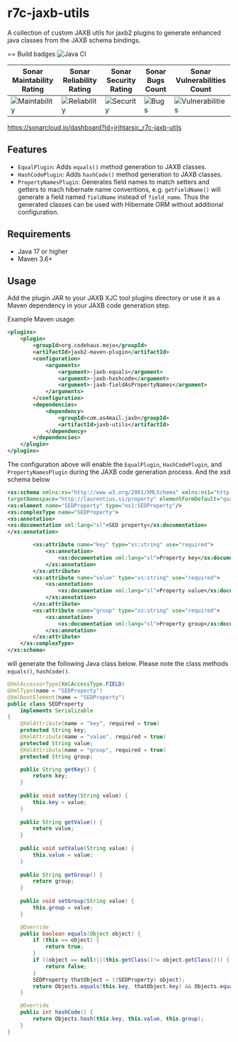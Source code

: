 # r7c-jaxb-utils

A collection of custom JAXB utils for jaxb2 plugins to generate enhanced java
classes from the JAXB schema bindings.   


== Build badges
![Java CI](https://github.com/jrihtarsic/ddlgen-maven-plugin/workflows/Java%20CI/badge.svg)


| Sonar Maintability Rating | Sonar Reliability Rating | Sonar Security Rating | Sonar Bugs Count | Sonar Vulnerabilities Count |
|--------------------------|-------------------------|----------------------|------------------|----------------------------|
| ![Maintability](https://sonarcloud.io/api/project_badges/measure?project=jrihtarsic_r7c-jaxb-utils&metric=sqale_rating) | ![Reliability](https://sonarcloud.io/api/project_badges/measure?project=jrihtarsic_r7c-jaxb-utils&metric=reliability_rating) | ![Security](https://sonarcloud.io/api/project_badges/measure?project=jrihtarsic_r7c-jaxb-utils&metric=security_rating) | ![Bugs](https://sonarcloud.io/api/project_badges/measure?project=jrihtarsic_r7c-jaxb-utils&metric=bugs) | ![Vulnerabilities](https://sonarcloud.io/api/project_badges/measure?project=jrihtarsic_r7c-jaxb-utils&metric=vulnerabilities) |

https://sonarcloud.io/dashboard?id=jrihtarsic_r7c-jaxb-utils





## Features

- `EqualPlugin`: Adds `equals()` method generation to JAXB classes.
- `HashCodePlugin`: Adds `hashCode()` method generation to JAXB classes.
- `PropertyNamesPlugin`: Generates field names to match setters and getters to mach hibernate name
  conventions, e.g. `getFieldName()` will generate a field named `fieldName` instead of `field_name`. Thus the generated classes can be used with Hibernate ORM without additional configuration.

## Requirements

- Java 17 or higher
- Maven 3.6+

## Usage

Add the plugin JAR to your JAXB XJC tool plugins directory or use it as a Maven dependency in your JAXB code generation step.

Example Maven usage:
```xml
<plugins>
    <plugin>
        <groupId>org.codehaus.mojo</groupId>
        <artifactId>jaxb2-maven-plugin</artifactId>
        <configuration>
            <arguments>
                <argument>-jaxb-equals</argument>
                <argument>-jaxb-hashcode</argument>
                <argument>-jaxb-fieldAsPropertyNames</argument>
            </arguments>
        </configuration>
        <dependencies>
            <dependency>
                <groupId>com.as4mail.jaxb</groupId>
                <artifactId>jaxb-utils</artifactId>
            </dependency>
        </dependencies>
    </plugin>
</plugins>
```


The configuration above will enable the `EqualPlugin`, `HashCodePlugin`, and `PropertyNamesPlugin` during the JAXB code generation process. And the xsd schema below 
```xml
<xs:schema xmlns:xs="http://www.w3.org/2001/XMLSchema" xmlns:ns1="http://laurentius.si/property"
targetNamespace="http://laurentius.si/property" elementFormDefault="qualified" >
<xs:element name="SEDProperty" type="ns1:SEDProperty"/>
<xs:complexType name="SEDProperty">
<xs:annotation>
<xs:documentation xml:lang="sl">SED property</xs:documentation>
</xs:annotation>

        <xs:attribute name="key" type="xs:string" use="required">
            <xs:annotation>
                <xs:documentation xml:lang="sl">Property key</xs:documentation>
            </xs:annotation>
        </xs:attribute>
        <xs:attribute name="value" type="xs:string" use="required">
            <xs:annotation>
                <xs:documentation xml:lang="sl">Property value</xs:documentation>
            </xs:annotation>
        </xs:attribute>
        <xs:attribute name="group" type="xs:string" use="required">
            <xs:annotation>
                <xs:documentation xml:lang="sl">Property group</xs:documentation>
            </xs:annotation>
        </xs:attribute>
    </xs:complexType>
</xs:schema>
```

will generate the following Java class below. Please note the class methods `equals()`, `hashCode()`.

```java
@XmlAccessorType(XmlAccessType.FIELD)
@XmlType(name = "SEDProperty")
@XmlRootElement(name = "SEDProperty")
public class SEDProperty
    implements Serializable
{
    @XmlAttribute(name = "key", required = true)
    protected String key;
    @XmlAttribute(name = "value", required = true)
    protected String value;
    @XmlAttribute(name = "group", required = true)
    protected String group;

    public String getKey() {
        return key;
    }
    
    public void setKey(String value) {
        this.key = value;
    }
    
    public String getValue() {
        return value;
    }
    
    public void setValue(String value) {
        this.value = value;
    }
    
    public String getGroup() {
        return group;
    }
    
    public void setGroup(String value) {
        this.group = value;
    }

    @Override
    public boolean equals(Object object) {
        if (this == object) {
            return true;
        }
        if ((object == null)||(this.getClass()!= object.getClass())) {
            return false;
        }
        SEDProperty thatObject = ((SEDProperty) object);
        return Objects.equals(this.key, thatObject.key) && Objects.equals(this.value, thatObject.value) && Objects.equals(this.group, thatObject.group);
    }

    @Override
    public int hashCode() {
        return Objects.hash(this.key, this.value, this.group);
    }
}
```
